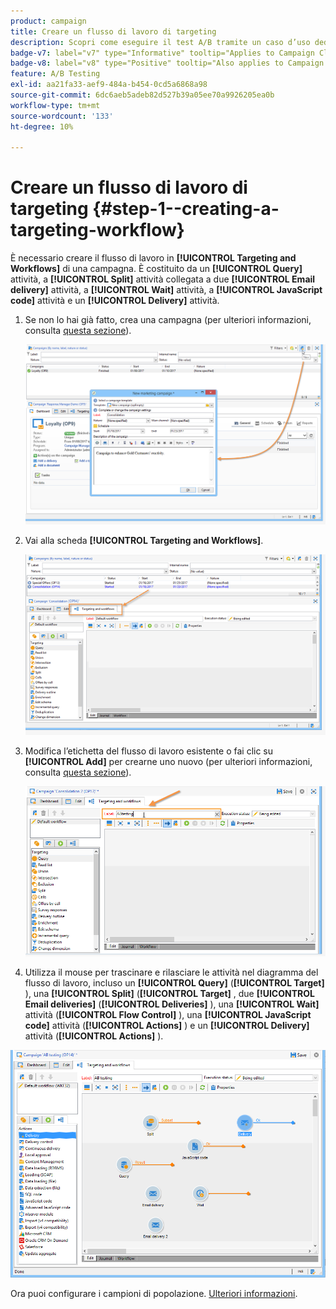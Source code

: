 ```yaml
---
product: campaign
title: Creare un flusso di lavoro di targeting
description: Scopri come eseguire il test A/B tramite un caso d’uso dedicato
badge-v7: label="v7" type="Informative" tooltip="Applies to Campaign Classic v7"
badge-v8: label="v8" type="Positive" tooltip="Also applies to Campaign v8"
feature: A/B Testing
exl-id: aa21fa33-aef9-484a-b454-0cd5a6868a98
source-git-commit: 6dc6aeb5adeb82d527b39a05ee70a9926205ea0b
workflow-type: tm+mt
source-wordcount: '133'
ht-degree: 10%

---
```


# Creare un flusso di lavoro di targeting {#step-1--creating-a-targeting-workflow}



È necessario creare il flusso di lavoro in **[!UICONTROL Targeting and Workflows]** di una campagna. È costituito da un **[!UICONTROL Query]** attività, a **[!UICONTROL Split]** attività collegata a due **[!UICONTROL Email delivery]** attività, a **[!UICONTROL Wait]** attività, a **[!UICONTROL JavaScript code]** attività e un **[!UICONTROL Delivery]** attività.

1. Se non lo hai già fatto, crea una campagna (per ulteriori informazioni, consulta [questa sezione](../../campaign/using/setting-up-marketing-campaigns.md#creating-a-campaign)).

   ![](assets/use_case_abtesting_targetwkfl_001.png)

1. Vai alla scheda **[!UICONTROL Targeting and Workflows]**. 

   ![](assets/use_case_abtesting_targetwkfl_002.png)

1. Modifica l’etichetta del flusso di lavoro esistente o fai clic su **[!UICONTROL Add]** per crearne uno nuovo (per ulteriori informazioni, consulta [questa sezione](../../campaign/using/marketing-campaign-deliveries.md#selecting-the-target-population)).

   ![](assets/use_case_abtesting_targetwkfl_003.png)

1. Utilizza il mouse per trascinare e rilasciare le attività nel diagramma del flusso di lavoro, incluso un **[!UICONTROL Query]** (**[!UICONTROL Target]** ), una **[!UICONTROL Split]** (**[!UICONTROL Target]** , due **[!UICONTROL Email deliveries]** (**[!UICONTROL Deliveries]** ), una **[!UICONTROL Wait]** attività (**[!UICONTROL Flow Control]** ), una **[!UICONTROL JavaScript code]** attività (**[!UICONTROL Actions]** ) e un **[!UICONTROL Delivery]** attività (**[!UICONTROL Actions]** ).

![](assets/use_case_abtesting_targetwkfl_004.png)

Ora puoi configurare i campioni di popolazione. [Ulteriori informazioni](a-b-testing-uc-population-samples.md).
